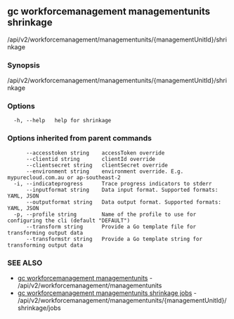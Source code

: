 ## gc workforcemanagement managementunits shrinkage

/api/v2/workforcemanagement/managementunits/{managementUnitId}/shrinkage

### Synopsis

/api/v2/workforcemanagement/managementunits/{managementUnitId}/shrinkage

### Options

```
  -h, --help   help for shrinkage
```

### Options inherited from parent commands

```
      --accesstoken string    accessToken override
      --clientid string       clientId override
      --clientsecret string   clientSecret override
      --environment string    environment override. E.g. mypurecloud.com.au or ap-southeast-2
  -i, --indicateprogress      Trace progress indicators to stderr
      --inputformat string    Data input format. Supported formats: YAML, JSON
      --outputformat string   Data output format. Supported formats: YAML, JSON
  -p, --profile string        Name of the profile to use for configuring the cli (default "DEFAULT")
      --transform string      Provide a Go template file for transforming output data
      --transformstr string   Provide a Go template string for transforming output data
```

### SEE ALSO

* [gc workforcemanagement managementunits](gc_workforcemanagement_managementunits.html)	 - /api/v2/workforcemanagement/managementunits
* [gc workforcemanagement managementunits shrinkage jobs](gc_workforcemanagement_managementunits_shrinkage_jobs.html)	 - /api/v2/workforcemanagement/managementunits/{managementUnitId}/shrinkage/jobs


